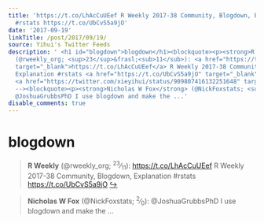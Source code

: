 ```yaml
---
title: 'https://t.co/LhAcCuUEef R Weekly 2017-38 Community, Blogdown, Explanation
  #rstats https://t.co/UbCvS5a9jO'
date: '2017-09-19'
linkTitle: /post/2017/09/19/
source: Yihui's Twitter Feeds
description: ' <h1 id="blogdown">blogdown</h1><blockquote><p><strong>R Weekly</strong>
  (@rweekly_org; <sup>23</sup>&frasl;<sub>11</sub>): <a href="https://t.co/LhAcCuUEef"
  target="_blank">https://t.co/LhAcCuUEef</a> R Weekly 2017-38 Community, Blogdown,
  Explanation #rstats <a href="https://t.co/UbCvS5a9jO" target="_blank">https://t.co/UbCvS5a9jO</a>
  <a href="https://twitter.com/xieyihui/status/909807416132251648" target="_blank">&#8618;</a></p></blockquote><!--
  --><blockquote><p><strong>Nicholas W Fox</strong> (@NickFoxstats; <sup>2</sup>&frasl;<sub>0</sub>):
  @JoshuaGrubbsPhD I use blogdown and make the ...'
disable_comments: true
---
```

 <h1 id="blogdown">blogdown</h1><blockquote><p><strong>R Weekly</strong> (@rweekly_org; <sup>23</sup>&frasl;<sub>11</sub>): <a href="https://t.co/LhAcCuUEef" target="_blank">https://t.co/LhAcCuUEef</a> R Weekly 2017-38 Community, Blogdown, Explanation #rstats <a href="https://t.co/UbCvS5a9jO" target="_blank">https://t.co/UbCvS5a9jO</a> <a href="https://twitter.com/xieyihui/status/909807416132251648" target="_blank">&#8618;</a></p></blockquote><!-- --><blockquote><p><strong>Nicholas W Fox</strong> (@NickFoxstats; <sup>2</sup>&frasl;<sub>0</sub>): @JoshuaGrubbsPhD I use blogdown and make the ...
